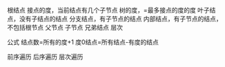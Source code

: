 根结点
接点的度，当前结点有几个子节点
树的度，=最多接点的度的度
叶子结点，没有子结点的结点
分支结点，有子节点的结点
内部结点，有子节点的结点，不包括根节点
父节点
子节点
兄弟结点
层次

公式
结点数=所有的度+1
度0结点=所有结点-有度的结点

前序遍历
后序遍历
层次遍历
